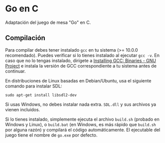 # Go en C

Adaptación del juego de mesa "Go" en C.

## Compilación

Para compilar debes tener instalado `gcc` en tu sistema (>= 10.0.0 recomendado). Puedes verificar si lo tienes instalado al ejecutar `gcc -v`. En caso que no lo tengas instalado, dirígete a [Installing GCC: Binaries - GNU Project](https://gcc.gnu.org/install/binaries.html) e instala la versión de GCC correspondiente a tu sistema antes de continuar.

En distribuciones de Linux basadas en Debian/Ubuntu, usa el siguiente comando para instalar SDL:
```
sudo apt-get install libsdl2-dev
```

Si usas Windows, no debes instalar nada extra. `SDL.dll` y sus archivos ya vienen incluidos.

Si lo tienes instalado, simplemente ejecuta el archivo `build.sh` (probado en Windows y Linux), o `build.bat` (en Windows, es más rápido que `build.sh` por alguna razón) y compilará el código automáticamente. El ejecutable del juego tiene el nombre de `go.exe` por defecto.
